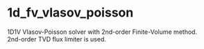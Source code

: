 # 1d_fv_vlasov_poisson
1D1V Vlasov-Poisson solver with 2nd-order Finite-Volume method.  
2nd-order TVD flux limiter is used.
